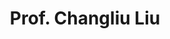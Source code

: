 ---
layout: page
title: Prof. Changliu Liu
description: 
img: assets/img/faculty/changliu.jpg
importance: 2
category: faculty_cmu
---